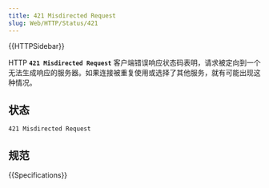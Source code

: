 ```yaml
---
title: 421 Misdirected Request
slug: Web/HTTP/Status/421
---
```


{{HTTPSidebar}}

HTTP **`421 Misdirected Request`** 客户端错误响应状态码表明，请求被定向到一个无法生成响应的服务器。如果连接被重复使用或选择了其他服务，就有可能出现这种情况。

## 状态

```http
421 Misdirected Request
```

## 规范

{{Specifications}}
